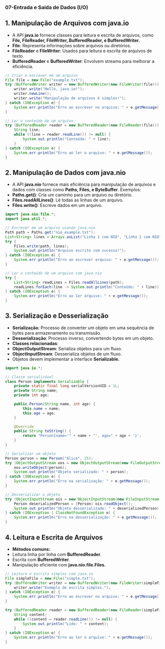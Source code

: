 ### 07-Entrada e Saída de Dados (I/O)

## 1. Manipulação de Arquivos com java.io

- A API **java.io** fornece classes para leitura e escrita de arquivos, como **File, FileReader, FileWriter, BufferedReader, e BufferedWriter.**
- **File**: Representa informações sobre arquivos ou diretórios.
- **FileReader** e **FileWriter**: Usados para leitura e escrita de arquivos de texto.
- **BufferedReader** e **BufferedWriter**: Envolvem streams para melhorar a eficiência.

```java
// Criar e escrever em um arquivo
File file = new File("example.txt");
try (BufferedWriter writer = new BufferedWriter(new FileWriter(file))) {
    writer.write("Hello, java.io!");
    writer.newLine();
    writer.write("Manipulação de arquivos é simples!");
} catch (IOException e) {
    System.err.println("Erro ao escrever no arquivo: " + e.getMessage());
}

// Ler o conteúdo de um arquivo
try (BufferedReader reader = new BufferedReader(new FileReader(file))) {
    String line;
    while ((line = reader.readLine()) != null) {
        System.out.println("Conteúdo: " + line);
    }
} catch (IOException e) {
    System.err.println("Erro ao ler o arquivo: " + e.getMessage());
}
```

## 2. Manipulação de Dados com java.nio

- A API **java.nio** fornece mais eficiência para manipulação de arquivos e dados com classes como **Paths, Files, e ByteBuffer**.
Exemplos:
- **Paths.get()**: Cria um caminho para um arquivo ou diretório.
- **Files.readAllLines()**: Lê todas as linhas de um arquivo.
- **Files.write()**: Escreve dados em um arquivo.

```java
import java.nio.file.*;
import java.util.*;

// Escrever em um arquivo usando java.nio
Path path = Paths.get("nio_example.txt");
List<String> lines = Arrays.asList("Linha 1 com NIO", "Linha 2 com NIO");
try {
    Files.write(path, lines);
    System.out.println("Arquivo escrito com sucesso!");
} catch (IOException e) {
    System.err.println("Erro ao escrever arquivo: " + e.getMessage());
}

// Ler o conteúdo de um arquivo com java.nio
try {
    List<String> readLines = Files.readAllLines(path);
    readLines.forEach(line -> System.out.println("Conteúdo: " + line));
} catch (IOException e) {
    System.err.println("Erro ao ler arquivo: " + e.getMessage());
}
```

## 3. Serialização e Desserialização

- **Serialização**: Processo de converter um objeto em uma sequência de bytes para armazenamento ou transmissão.
- **Desserialização**: Processo inverso, convertendo bytes em um objeto.
- **Classes relacionadas**:
- **ObjectOutputStream**: Serializa objetos para um fluxo.
- **ObjectInputStream**: Desserializa objetos de um fluxo.
- Objetos devem implementar a interface **Serializable.**

```java
import java.io.*;

// Classe serializável
class Person implements Serializable {
    private static final long serialVersionUID = 1L;
    private String name;
    private int age;

    public Person(String name, int age) {
        this.name = name;
        this.age = age;
    }

    @Override
    public String toString() {
        return "Person{name='" + name + "', age=" + age + '}';
    }
}

// Serializar um objeto
Person person = new Person("Alice", 25);
try (ObjectOutputStream oos = new ObjectOutputStream(new FileOutputStream("person.ser"))) {
    oos.writeObject(person);
    System.out.println("Objeto serializado: " + person);
} catch (IOException e) {
    System.err.println("Erro na serialização: " + e.getMessage());
}

// Desserializar o objeto
try (ObjectInputStream ois = new ObjectInputStream(new FileInputStream("person.ser"))) {
    Person deserializedPerson = (Person) ois.readObject();
    System.out.println("Objeto desserializado: " + deserializedPerson);
} catch (IOException | ClassNotFoundException e) {
    System.err.println("Erro na desserialização: " + e.getMessage());
}
```

## 4. Leitura e Escrita de Arquivos

- **Métodos comuns:**
- Leitura linha por linha com **BufferedReader**.
- Escrita com **BufferedWriter**.
- Manipulação eficiente com **java.nio.file.Files.**


```java
// Leitura e escrita simples com java.io
File simpleFile = new File("simple.txt");
try (BufferedWriter writer = new BufferedWriter(new FileWriter(simpleFile))) {
    writer.write("Exemplo de escrita simples.");
} catch (IOException e) {
    System.err.println("Erro ao escrever no arquivo: " + e.getMessage());
}

try (BufferedReader reader = new BufferedReader(new FileReader(simpleFile))) {
    String content;
    while ((content = reader.readLine()) != null) {
        System.out.println("Lido: " + content);
    }
} catch (IOException e) {
    System.err.println("Erro ao ler o arquivo: " + e.getMessage());
}
```